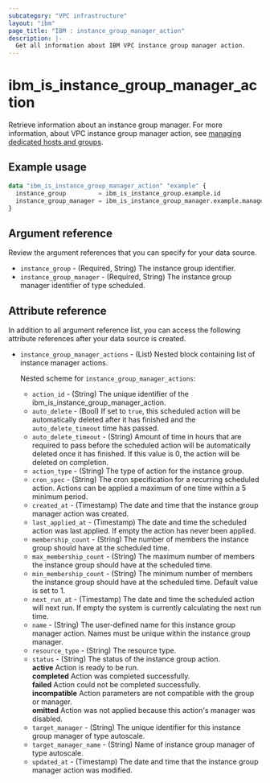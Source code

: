 ```yaml
---
subcategory: "VPC infrastructure"
layout: "ibm"
page_title: "IBM : instance_group_manager_action"
description: |-
  Get all information about IBM VPC instance group manager action.
---
```


# ibm_is_instance_group_manager_action
Retrieve information about an instance group manager. For more information, about VPC instance group manager action, see [managing dedicated hosts and groups](https://cloud.ibm.com/docs/vpc?topic=vpc-manage-dedicated-hosts-groups).

## Example usage

```terraform
data "ibm_is_instance_group_manager_action" "example" {
  instance_group         = ibm_is_instance_group.example.id
  instance_group_manager = ibm_is_instance_group_manager.example.manager_id
}
```

## Argument reference
Review the argument references that you can specify for your data source. 

- `instance_group` - (Required, String) The instance group identifier.
- `instance_group_manager` - (Required, String) The instance group manager identifier of type scheduled.

## Attribute reference
In addition to all argument reference list, you can access the following attribute references after your data source is created.

- `instance_group_manager_actions` - (List) Nested block containing list of instance manager actions.

  Nested scheme for `instance_group_manager_actions`:
    - `action_id` - (String) The unique identifier of the ibm_is_instance_group_manager_action.
    - `auto_delete` - (Bool) If set to `true`, this scheduled action will be automatically deleted after it has finished and the `auto_delete_timeout` time has passed.
    - `auto_delete_timeout` - (String) Amount of time in hours that are required to pass before the scheduled action will be automatically deleted once it has finished. If this value is 0, the action will be deleted on completion.
    - `action_type` - (String) The type of action for the instance group.
    - `cron_spec` - (String) The cron specification for a recurring scheduled action. Actions can be applied a maximum of one time within a 5 minimum period.
    - `created_at` - (Timestamp) The date and time that the instance group manager action was created.
    - `last_applied_at` - (Timestamp) The date and time the scheduled action was last applied. If empty the action has never been applied.
    - `membership_count` - (String) The number of members the instance group should have at the scheduled time.
    - `max_membership_count` - (String) The maximum number of members the instance group should have at the scheduled time.
    - `min_membership_count` - (String) The minimum number of members the instance group should have at the scheduled time. Default value is set to 1.
    - `next_run_at` - (Timestamp) The date and time the scheduled action will next run. If empty the system is currently calculating the next run time.
    - `name` - (String) The user-defined name for this instance group manager action. Names must be unique within the instance group manager.
    - `resource_type` - (String) The resource type.
    - `status` - (String) The status of the instance group action. </br>
        **active** Action is ready to be run. </br>
        **completed** Action was completed successfully. </br>
        **failed** Action could not be completed successfully. </br>
        **incompatible** Action parameters are not compatible with the group or manager. </br>
        **omitted** Action was not applied because this action's manager was disabled. 
    - `target_manager` - (String) The unique identifier for this instance group manager of type autoscale.
    - `target_manager_name` - (String) Name of instance group manager of type autoscale.
    - `updated_at` - (Timestamp) The date and time that the instance group manager action was modified.
